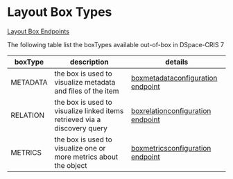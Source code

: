 # Layout Box Types
[Layout Box Endpoints](boxes.md)

The following table list the boxTypes available out-of-box in DSpace-CRIS 7

boxType | description | details
------------ | ------------- | -------------
METADATA | the box is used to visualize metadata and files of the item | [boxmetadataconfiguration endpoint](box-metadata.md)
RELATION | the box is used to visualize linked items retrieved via a discovery query | [boxrelationconfiguration endpoint](box-relation.md)
METRICS | the box is used to visualize one or more metrics about the object | [boxmetricsconfiguration endpoint](box-metrics.md)
